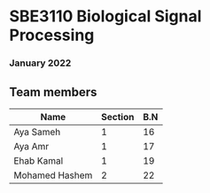 # SBE3110 Biological Signal Processing  
### January 2022

## Team members

| Name  | Section | B.N |
| ------------- | ------------- | ------------- |
| Aya Sameh  | 1  | 16 |
| Aya Amr  | 1  | 17 |
| Ehab Kamal | 1 | 19 |
| Mohamed Hashem | 2 | 22 |

